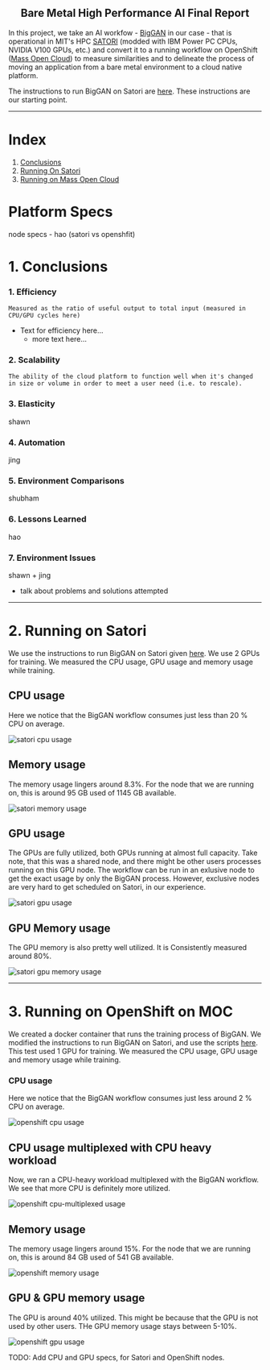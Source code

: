 <h2 align="center"> Bare Metal High Performance AI Final Report </h2>

In this project, we take an AI workfow - [BigGAN]() in our case - that is operational in MIT's HPC [SATORI]() (modded with IBM Power PC CPUs, NVIDIA V100 GPUs, etc.) and convert it to a running workflow on OpenShift ([Mass Open Cloud]()) to measure similarities and to delineate the process of moving an application from a bare metal environment to a cloud native platform.

The instructions to run BigGAN on Satori are [here](https://github.com/BU-CLOUD-S20/Cloud-native-deployments-of-bare-metal-high-performance-AI-workflows/blob/update-readme/README.md#mit-satori). These instructions are our starting point.

***
# Index
1. [Conclusions](#Conclusions)
2. [Running On Satori](#Running-on-Satori)
3. [Running on Mass Open Cloud](#Running-on-OpenShift-on-MOC)

# Platform Specs
node specs - hao (satori vs openshfit)

# 1. Conclusions

### 1. Efficiency 
`Measured as the ratio of useful output to total input (measured in CPU/GPU cycles here)` 
- Text for efficiency here...
  - more text here...

### 2. Scalability 
`The ability of the cloud platform to function well when it's changed in size or volume in order to meet a user need (i.e. to rescale).` 

### 3. Elasticity 
 shawn 

### 4. Automation 
jing 

### 5. Environment Comparisons </h2>
 shubham 

### 6. Lessons Learned </h2>
 hao 

### 7. Environment Issues
 shawn + jing 
- talk about problems and solutions attempted

***

# 2. Running on Satori

We use the instructions to run BigGAN on Satori given [here](https://github.com/BU-CLOUD-S20/Cloud-native-deployments-of-bare-metal-high-performance-AI-workflows/blob/update-readme/README.md#mit-satori). We use 2 GPUs for training. We measured the CPU usage, GPU usage and memory usage while training. 

## CPU usage

Here we notice that the BigGAN workflow consumes just less than 20 % CPU on average. 

![satori cpu usage](https://github.com/BU-CLOUD-S20/Cloud-native-deployments-of-bare-metal-high-performance-AI-workflows/blob/master/doc/imgs/sat-cpu.png)

## Memory usage

The memory usage lingers around 8.3%. For the node that we are running on, this is around 95 GB used of 1145 GB available.

![satori memory usage](https://github.com/BU-CLOUD-S20/Cloud-native-deployments-of-bare-metal-high-performance-AI-workflows/blob/master/doc/imgs/sat-mem.png)


## GPU usage

The GPUs are fully utilized, both GPUs running at almost full capacity. Take note, that this was a shared node, and there might be other users processes running on this GPU node. The workflow can be run in an exlusive node to get the exact usage by only the BigGAN process. However, exclusive nodes are very hard to get scheduled on Satori, in our experience.


![satori gpu usage](https://github.com/BU-CLOUD-S20/Cloud-native-deployments-of-bare-metal-high-performance-AI-workflows/blob/master/doc/imgs/sat-gpu.png)

## GPU Memory usage

The GPU memory is also pretty well utilized. It is Consistently measured around 80%. 

![satori gpu memory usage](https://github.com/BU-CLOUD-S20/Cloud-native-deployments-of-bare-metal-high-performance-AI-workflows/blob/master/doc/imgs/sat-gpu-mem.png)

***

# 3. Running on OpenShift on MOC

We created a docker container that runs the training process of BigGAN. We modified the instructions to run BigGAN on Satori, and use the scripts [here](https://github.com/BU-CLOUD-S20/Cloud-native-deployments-of-bare-metal-high-performance-AI-workflows/tree/feature-gpubiggan/workflows/BigGAN/gpu).
This test used 1 GPU for training. We measured the CPU usage, GPU usage and memory usage while training. 

### CPU usage

Here we notice that the BigGAN workflow consumes just less around 2 % CPU on average. 

![openshift cpu usage](https://github.com/BU-CLOUD-S20/Cloud-native-deployments-of-bare-metal-high-performance-AI-workflows/blob/master/doc/imgs/os-cpu.png)


## CPU usage multiplexed with CPU heavy workload

Now, we ran a CPU-heavy workload multiplexed with the BigGAN workflow. We see that more CPU is definitely more utilized.

![openshift cpu-multiplexed usage](https://github.com/BU-CLOUD-S20/Cloud-native-deployments-of-bare-metal-high-performance-AI-workflows/blob/master/doc/imgs/os-cpu-load.png)



## Memory usage

The memory usage lingers around 15%. For the node that we are running on, this is around 84 GB used of 541 GB available.

![openshift memory usage](https://github.com/BU-CLOUD-S20/Cloud-native-deployments-of-bare-metal-high-performance-AI-workflows/blob/master/doc/imgs/os-mem.png)

## GPU & GPU memory usage

The GPU is around 40% utilized. This might be because that the GPU is not used by other users. THe GPU memory usage stays between 5-10%.

![openshift gpu usage](https://github.com/BU-CLOUD-S20/Cloud-native-deployments-of-bare-metal-high-performance-AI-workflows/blob/master/doc/imgs/os-gpu.png)


TODO: Add CPU and GPU specs, for Satori and OpenShift nodes.
